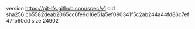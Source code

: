 version https://git-lfs.github.com/spec/v1
oid sha256:cb5582deab2065cc6fe9d16e51a5ef090341f5c2ab244a44fd86c7ef47fb60dd
size 24902
